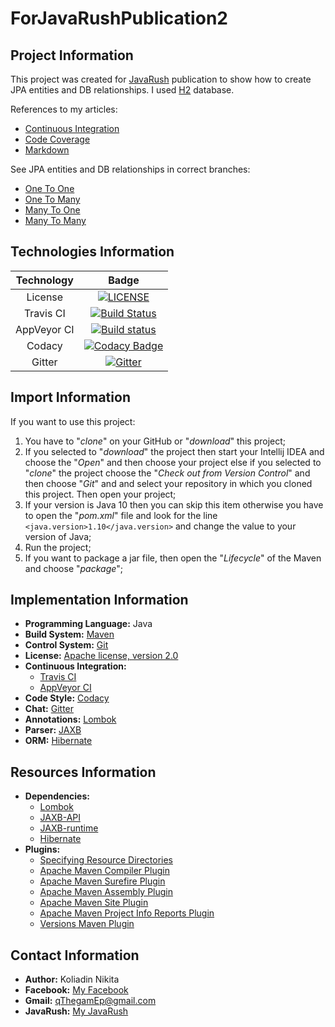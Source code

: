 # ForJavaRushPublication2

## Project Information
This project was created for [JavaRush](https://javarush.ru/) publication to show how to create JPA entities and DB relationships. I used [H2](http://www.h2database.com/html/main.html) database.

References to my articles:
* [Continuous Integration](https://javarush.ru/groups/posts/594-continuous-integration)
* [Code Coverage](https://javarush.ru/groups/posts/602-codecov)
* [Markdown](https://javarush.ru/groups/posts/612-markdown)

See JPA entities and DB relationships in correct branches:
* [One To One](https://github.com/qThegamEp/ForJavaRushPublication2/tree/OneToOne)
* [One To Many](https://github.com/qThegamEp/ForJavaRushPublication2/tree/OneToMany)
* [Many To One](https://github.com/qThegamEp/ForJavaRushPublication2/tree/ManyToOne)
* [Many To Many](https://github.com/qThegamEp/ForJavaRushPublication2/tree/ManyToMany)

## Technologies Information
| Technology     | Badge |
|:--------------:|:-----:|
| License        | [![LICENSE](https://img.shields.io/badge/LICENSE-Apache%202.0-blue.svg)](LICENSE) |
| Travis CI      | [![Build Status](https://travis-ci.org/qThegamEp/ForJavaRushPublication2.svg?branch=master)](https://travis-ci.org/qThegamEp/ForJavaRushPublication2) |
| AppVeyor CI    | [![Build status](https://ci.appveyor.com/api/projects/status/j5pkkjxsoygt6455/branch/master?svg=true)](https://ci.appveyor.com/project/qThegamEp/forjavarushpublication2/branch/master) |
| Codacy         | [![Codacy Badge](https://api.codacy.com/project/badge/Grade/66775034faf740e8bb1b7c41897366a6)](https://www.codacy.com/app/qThegamEp/ForJavaRushPublication2?utm_source=github.com&amp;utm_medium=referral&amp;utm_content=qThegamEp/ForJavaRushPublication2&amp;utm_campaign=Badge_Grade) |
| Gitter         | [![Gitter](https://badges.gitter.im/qThegamEp/ForJavaRushPublication2.svg)](https://gitter.im/qThegamEp/ForJavaRushPublication2?utm_source=badge&utm_medium=badge&utm_campaign=pr-badge) |

## Import Information
If you want to use this project:
1. You have to "*clone*" on your GitHub or "*download*" this project;
2. If you selected to "*download*" the project then start your Intellij IDEA and choose the "*Open*" and then choose your project else if you selected to "*clone*" the project choose the "*Check out from Version Control*" and then choose "*Git*" and and select your repository in which you cloned this project. Then open your project;
3. If your version is Java 10 then you can skip this item otherwise you have to open the "*pom.xml*" file and look for the line `<java.version>1.10</java.version>` and change the value to your version of Java;
4. Run the project;
5. If you want to package a jar file, then open the "*Lifecycle*" of the Maven and choose "*package*";

## Implementation Information
* **Programming Language:** Java
* **Build System:** [Maven](https://maven.apache.org/)
* **Control System:** [Git](https://git-scm.com/)
* **License:** [Apache license, version 2.0](http://www.apache.org/licenses/LICENSE-2.0)
* **Continuous Integration:**
    * [Travis CI](https://travis-ci.org/)
    * [AppVeyor CI](https://ci.appveyor.com)
* **Code Style:** [Codacy](https://www.codacy.com/)
* **Chat:** [Gitter](https://gitter.im/)
* **Annotations:** [Lombok](https://projectlombok.org/)
* **Parser:** [JAXB](https://docs.oracle.com/javase/tutorial/jaxb/)
* **ORM:** [Hibernate](http://hibernate.org/)

## Resources Information
* **Dependencies:**
	* [Lombok](https://mvnrepository.com/artifact/org.projectlombok/lombok)
    * [JAXB-API](https://mvnrepository.com/artifact/javax.xml.bind/jaxb-api)
    * [JAXB-runtime](https://mvnrepository.com/artifact/org.glassfish.jaxb/jaxb-runtime)
    * [Hibernate](https://mvnrepository.com/artifact/org.hibernate/hibernate-core)
* **Plugins:**
    * [Specifying Resource Directories](https://maven.apache.org/plugins/maven-resources-plugin/examples/resource-directory.html)
    * [Apache Maven Compiler Plugin](https://maven.apache.org/plugins/maven-compiler-plugin/)
    * [Apache Maven Surefire Plugin](https://maven.apache.org/components/surefire/maven-surefire-plugin/)
    * [Apache Maven Assembly Plugin](http://maven.apache.org/plugins/maven-assembly-plugin/)
    * [Apache Maven Site Plugin](https://maven.apache.org/plugins/maven-site-plugin/)
    * [Apache Maven Project Info Reports Plugin](https://maven.apache.org/plugins/maven-project-info-reports-plugin/)
    * [Versions Maven Plugin](http://www.mojohaus.org/versions-maven-plugin/)

## Contact Information
* **Author:** Koliadin Nikita
* **Facebook:** [My Facebook](https://www.facebook.com/koliadin.nikita)
* **Gmail:** qThegamEp@gmail.com
* **JavaRush:** [My JavaRush](https://javarush.ru/users/1324097)
